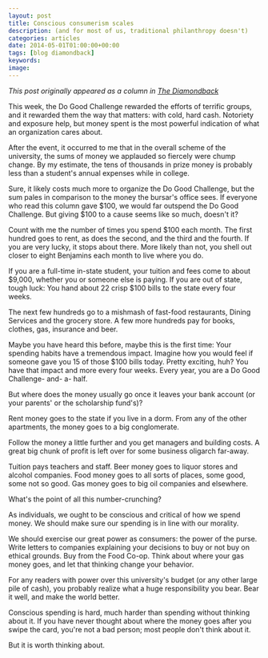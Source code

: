 ```yaml
---
layout: post
title: Conscious consumerism scales
description: (and for most of us, traditional philanthropy doesn't)
categories: articles
date: 2014-05-01T01:00:00+00:00
tags: [blog diamondback]
keywords: 
image: 
---
```

*This post originally appeared as a column in [The Diamondback](http://www.diamondbackonline.com/opinion/article_91cfeeae-d0c3-11e3-83b6-001a4bcf6878.html)*

This week, the Do Good Challenge rewarded the efforts of terrific groups, and it rewarded them the way that matters: with cold, hard cash. Notoriety and exposure help, but money spent is the most powerful indication of what an organization cares about.

After the event, it occurred to me that in the overall scheme of the university, the sums of money we applauded so fiercely were chump change. By my estimate, the tens of thousands in prize money is probably less than a student's annual expenses while in college.

Sure, it likely costs much more to organize the Do Good Challenge, but the sum pales in comparison to the money the bursar's office sees. If everyone who read this column gave $100, we would far outspend the Do Good Challenge. But giving $100 to a cause seems like so much, doesn't it?

Count with me the number of times you spend $100 each month. The first hundred goes to rent, as does the second, and the third and the fourth. If you are very lucky, it stops about there. More likely than not, you shell out closer to eight Benjamins each month to live where you do.

If you are a full-time in-state student, your tuition and fees come to about $9,000, whether you or someone else is paying. If you are out of state, tough luck: You hand about 22 crisp $100 bills to the state every four weeks.

The next few hundreds go to a mishmash of fast-food restaurants, Dining Services and the grocery store. A few more hundreds pay for books, clothes, gas, insurance and beer.

Maybe you have heard this before, maybe this is the first time: Your spending habits have a tremendous impact. Imagine how you would feel if someone gave you 15 of those $100 bills today. Pretty exciting, huh? You have that impact and more every four weeks. Every year, you are a Do Good Challenge- and- a- half.

But where does the money usually go once it leaves your bank account (or your parents' or the scholarship fund's)?

Rent money goes to the state if you live in a dorm. From any of the other apartments, the money goes to a big conglomerate.

Follow the money a little further and you get managers and building costs. A great big chunk of profit is left over for some business oligarch far-away.

Tuition pays teachers and staff. Beer money goes to liquor stores and alcohol companies. Food money goes to all sorts of places, some good, some not so good. Gas money goes to big oil companies and elsewhere.

What's the point of all this number-crunching?

As individuals, we ought to be conscious and critical of how we spend money. We should make sure our spending is in line with our morality.

We should exercise our great power as consumers: the power of the purse. Write letters to companies explaining your decisions to buy or not buy on ethical grounds. Buy from the Food Co-op. Think about where your gas money goes, and let that thinking change your behavior.

For any readers with power over this university's budget (or any other large pile of cash), you probably realize what a huge responsibility you bear. Bear it well, and make the world better.

Conscious spending is hard, much harder than spending without thinking about it. If you have never thought about where the money goes after you swipe the card, you're not a bad person; most people don't think about it.

But it is worth thinking about.